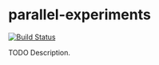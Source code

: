 # parallel-experiments

[![Build Status](https://travis-ci.org/ocramz/parallel-experiments.png)](https://travis-ci.org/ocramz/parallel-experiments)

TODO Description.
